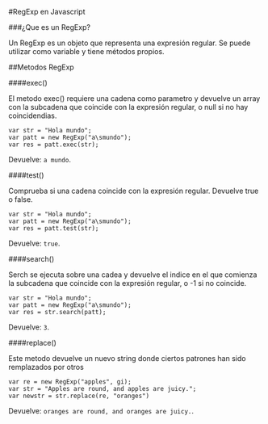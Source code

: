 #RegExp en Javascript

###¿Que es un RegExp?

Un RegExp es un objeto que representa una expresión regular. Se puede utilizar como variable y tiene métodos propios.

##Metodos RegExp

####exec()

El metodo exec() requiere una cadena como parametro y devuelve un array con la subcadena que coincide con la expresión regular, o null si no hay coincidendias.

    var str = "Hola mundo";
	var patt = new RegExp("a\smundo");
	var res = patt.exec(str);

Devuelve: `a mundo`.

####test()

Comprueba si una cadena coincide con la expresión regular. Devuelve true o false.

    var str = "Hola mundo";
	var patt = new RegExp("a\smundo");
	var res = patt.test(str);

Devuelve: `true`.

####search()

Serch se ejecuta sobre una cadea y devuelve el indice en el que comienza la subcadena que coincide con la expresión regular, o -1 si no coincide.

    var str = "Hola mundo";
	var patt = new RegExp("a\smundo");
	var res = str.search(patt);
	
Devuelve: `3`.

####replace()

Este metodo devuelve un nuevo string donde ciertos patrones han sido remplazados por otros
    
	var re = new RegExp("apples", gi);
    var str = "Apples are round, and apples are juicy.";
    var newstr = str.replace(re, "oranges")
	
Devuelve: `oranges are round, and oranges are juicy.`.
